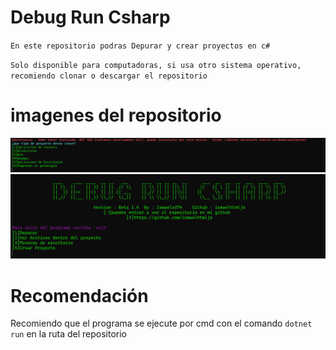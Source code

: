 # Debug Run Csharp
`En este repositorio podras Depurar y crear proyectos en c#`

`Solo disponible para computadoras, si usa otro sistema operativo, recomiendo clonar o descargar el repositorio`

# imagenes del repositorio
![ ](imagen_2.png)
![ ](imagen_principal.png)

# Recomendación 
Recomiendo que el programa se ejecute por cmd con el comando `dotnet run` en la ruta del repositorio 
